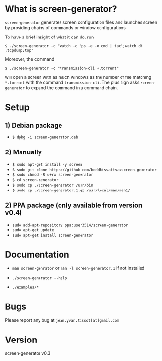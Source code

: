 # What is screen-generator?

`screen-generator` generates screen configuration files and launches screen by providing chains of commands or window configurations

To have a brief insight of what it can do, run

`$ ./screen-generator -c "watch -c 'ps -e -o cmd | tac';watch df ;tcpdump;top"`

Moreover, the command

`$ ./screen-generator -c "transmission-cli +.torrent"`

will open a screen with as much windows as the number of file matching `*.torrent` with the command `transmission-cli`. The plus sign asks `screen-generator` to expand the command in a command chain.

# Setup

## 1) Debian package

* `$ dpkg -i screen-generator.deb`

## 2) Manually

* `$ sudo apt-get install -y screen`
* `$ sudo git clone https://github.com/boddhissattva/screen-generator`
* `$ sudo chmod -R u+rx screen-generator `
* `$ cd screen-generator`
* `$ sudo cp ./screen-generator /usr/bin`
* `$ sudo cp ./screen-generator.1.gz /usr/local/man/man1/  `

## 2) PPA package (only available from version v0.4)

* `sudo add-apt-repository ppa:user3514/screen-generator`
* `sudo apt-get update`
* `sudo apt-get install screen-generator`


# Documentation

* `man screen-genrator` or `man -l screen-generator.1` if not installed

* `./screen-generator --help`

* `./examples/*`

# Bugs

Please report any bug at `jean.yvan.tissot[at]gmail.com`


# Version

screen-generator v0.3

